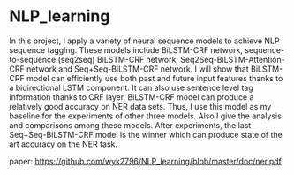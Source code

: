 # NLP_learning

   In this project, I apply a variety of neural sequence models to achieve NLP sequence tagging. These models include BiLSTM-CRF network, sequence-to-sequence (seq2seq) BiLSTM-CRF network, Seq2Seq-BiLSTM-Attention-CRF network and Seq+Seq-BiLSTM-CRF network. I will show that BiLSTM-CRF model can efficiently use both past and future input features thanks to a bidirectional LSTM component. It can also use sentence level tag information thanks to CRF layer. BiLSTM-CRF model can produce a relatively good accuracy on NER data sets. Thus, I use this model as my baseline for the experiments of other three models. Also I give the analysis and comparisons among these models. After experiments, the last Seq+Seq-BiLSTM-CRF model is the winner which can produce state of the art accuracy on the NER task. 

paper: https://github.com/wyk2796/NLP_learning/blob/master/doc/ner.pdf
